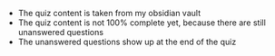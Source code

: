 - The quiz content is taken from my obsidian vault
- The quiz content is not 100% complete yet, because there are still unanswered questions
- The unanswered questions show up at the end of the quiz
